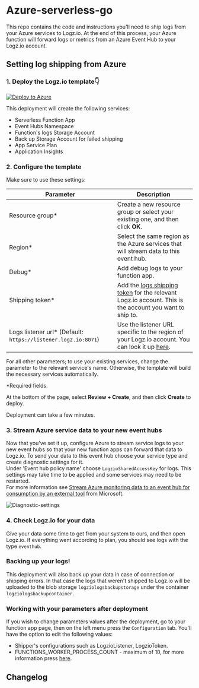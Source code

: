 # Azure-serverless-go

This repo contains the code and instructions you'll need to ship logs from your Azure services to Logz.io.
At the end of this process, your Azure function will forward logs or metrics from an Azure Event Hub to your Logz.io account.

## Setting log shipping from Azure

### 1. Deploy the Logz.io template👇


[![Deploy to Azure](https://aka.ms/deploytoazurebutton)](https://portal.azure.com/#create/Microsoft.Template/uri/https%3A%2F%2Fraw.githubusercontent.com%2Flogzio%2Flogzio-azure-serverless%2Fmaster%2Fdeployments%2Fazuredeploylogs.json)

This deployment will create the following services:
* Serverless Function App
* Event Hubs Namespace
* Function's logs Storage Account
* Back up Storage Account for failed shipping
* App Service Plan
* Application Insights


### 2. Configure the template

Make sure to use these settings:

| Parameter                                                     | Description                                                                                                                                                     |
|---------------------------------------------------------------|-----------------------------------------------------------------------------------------------------------------------------------------------------------------|
| Resource group*                                               | Create a new resource group or select your existing one, and then click **OK**.                                                                                 |
| Region*                                                       | Select the same region as the Azure services that will stream data to this event hub.                                                                           |
| Debug*                                                        | Add debug logs to your function app.                                                                                                                            |
| Shipping token*                                               | Add the [logs shipping token](https://app.logz.io/#/dashboard/settings/general) for the relevant Logz.io account. This is the account you want to ship to.      |
| Logs listener url* (Default: `https://listener.logz.io:8071`) | Use the listener URL specific to the region of your Logz.io account. You can look it up [here](https://docs.logz.io/user-guide/accounts/account-region.html).   |

For all other parameters; to use your existing services, change the parameter to the relevant service's name. Otherwise, the template will build the necessary services automatically.

*Required fields.

At the bottom of the page, select **Review + Create**, and then click **Create** to deploy.

Deployment can take a few minutes.

### 3. Stream Azure service data to your new event hubs

Now that you've set it up, configure Azure to stream service logs to your new event hubs so that your new function apps can forward that data to Logz.io.
To send your data to this event hub choose your service type and create diagnostic settings for it.  
Under 'Event hub policy name' choose `LogzioSharedAccessKey` for logs.
This settings may take time to be applied and some services may need to be restarted.  
For more information see [Stream Azure monitoring data to an event hub for consumption by an external tool](https://docs.microsoft.com/en-us/azure/monitoring-and-diagnostics/monitor-stream-monitoring-data-event-hubs) from Microsoft.

![Diagnostic-settings](img/diagnostic-settings.png)

### 4. Check Logz.io for your data

Give your data some time to get from your system to ours, and then open Logz.io.
If everything went according to plan, you should see logs with the type `eventhub`.

### Backing up your logs!

This deployment will also back up your data in case of connection or shipping errors. In that case the logs that weren't shipped to Logz.io will be uploaded to the blob storage `logziologsbackupstorage` under the container `logziologsbackupcontainer`.

### Working with your parameters after deployment

If you wish to change parameters values after the deployment, go to your function app page, then on the left menu press the `Configuration` tab.
You'll have the option to edit the following values:
* Shipper's configurations such as LogzioListener, LogzioToken.
* FUNCTIONS_WORKER_PROCESS_COUNT - maximum of 10, for more information press [here](https://docs.microsoft.com/en-us/azure/azure-functions/functions-app-settings#functions_worker_process_count).


## Changelog

